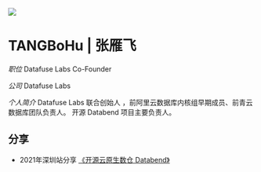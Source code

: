 ![](https://3306pai-1255499614.cos.ap-guangzhou.myqcloud.com/sz2021/%E5%BC%A0%E9%9B%81%E9%A3%9E.jpg)

# TANGBoHu | 张雁飞

*职位*  Datafuse Labs Co-Founder

*公司*  Datafuse Labs 

*个人简介* Datafuse Labs 联合创始人 ，前阿里云数据库内核组早期成员、前青云数据库团队负责人。 开源 Databend 项目主要负责人。

## 分享

*  2021年深圳站分享 [《开源云原生数仓 Databend》](http://hdxu.cn/FWy1R)
